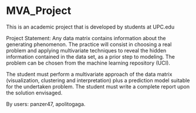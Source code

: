 # MVA_Project
This is an academic project that is developed by students at UPC.edu

Project Statement:
Any data matrix contains information about the generating phenomenon. The practice will consist in choosing a real problem and applying multivariate techniques to reveal the hidden information contained in the data set, as a prior step to modeling. The problem can be chosen from the machine learning repository (UCI).

The student must perform a multivariate approach of the data matrix (visualization, clustering and interpretation) plus a prediction model suitable for the undertaken problem. The student must write a complete report upon the solution envisaged.

By users: 
panzer47,
apolitogaga.
